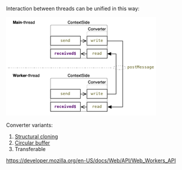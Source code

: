 Interaction between threads can be unified in this way:

![](./docs/workers-ContextSide-concept.png 'ContextSide concept')

Converter variants:
1. [Structural cloning](https://developer.mozilla.org/en-US/docs/Web/API/Web_Workers_API/Structured_clone_algorithm)
2. [Circular buffer](https://en.wikipedia.org/wiki/Circular_buffer)
3. Transferable

https://developer.mozilla.org/en-US/docs/Web/API/Web_Workers_API
